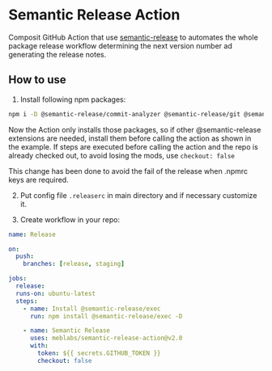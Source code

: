 # Semantic Release Action

Composit GitHub Action that use [semantic-release](https://github.com/semantic-release/semantic-release) to automates the whole package release workflow determining the next version number ad generating the release notes.

## How to use

1. Install following npm packages:

```sh
npm i -D @semantic-release/commit-analyzer @semantic-release/git @semantic-release/github @semantic-release/npm @semantic-release/release-notes-generator conventional-changelog-conventionalcommits
```

Now the Action only installs those packages, so if other @semantic-release extensions are needed, install them before calling the action as shown in the example.
If steps are executed before calling the action and the repo is already checked out, to avoid losing the mods, use `checkout: false`

This change has been done to avoid the fail of the release when .npmrc keys are required.

2. Put config file `.releaserc` in main directory and if necessary customize it.

3. Create workflow in your repo:

```yml
name: Release

on:
  push:
    branches: [release, staging]

jobs:
  release:
  runs-on: ubuntu-latest
  steps:
    - name: Install @semantic-release/exec
      run: npm install @semantic-release/exec -D

    - name: Semantic Release
      uses: meblabs/semantic-release-action@v2.0
      with:
        token: ${{ secrets.GITHUB_TOKEN }}
        checkout: false
```
